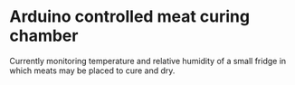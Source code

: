# Arduino controlled meat curing chamber
Currently monitoring temperature and relative humidity of a small fridge in which meats may be placed to cure and dry.
